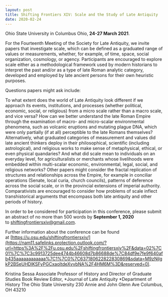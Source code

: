 ```yaml
---
layout: post
title: Shifting Frontiers XIV: Scale and the Study of Late Antiquity
date: 2020-02-24
---
```


Ohio State University in Columbus Ohio, **24-27 **March
2021****.

For the Fourteenth Meeting of the Society for Late
Antiquity, we invite papers that investigate scale, which can be defined
as a graduated range of values or measurements, whether, for example, of
time, space, social organization, cosmology, or agency. Participants are
encouraged to explore scale either as a methodological framework used by
modern historians to interpret the past and/or as a type of late Roman
analytic category, developed and employed by late ancient persons for
their own heuristic purposes.

Questions papers might ask
include:

To what extent does the world of Late Antiquity look
different if we approach its events, institutions, and processes
(whether political, economic, social, or religious) from a micro scale
rather than a macro scale, and vice versa? How can we better understand
the late Roman Empire through the examination of macro- and micro-scalar
environmental phenomena, such as volcanic eruptions and mutating plague
DNA, which were only partially (if at all) perceptible to the late
Romans themselves? Alternatively, what graduated categories of
measurement and values did late ancient thinkers deploy in their
philosophical, scientific (including astrological), and religious works
to make sense of metaphysical, ethical, or even physical quandaries? And
what did scale mean to individuals on an everyday level, for
agriculturalists or merchants whose livelihoods were embedded within
multi-scalar economic, environmental, legal, social, and religious
networks? Other papers might consider the fractal replication of
structures and relationships across the Empire, for example in conciliar
operations (Senate, local curia, church councils), patterns of deference
across the social scale, or in the provincial extensions of imperial
authority. Comparativists are encouraged to consider how problems of
scale inflect transhistorical arguments that encompass both late
antiquity and other periods of history.

In order to be
considered for participation in this conference, please submit an
abstract of no more than 500 words by **September 1, 2020**
to <shiftingfrontiersxiv@gmail.com>.

Further information
about the conference can be found
at [https://u.osu.edu/shiftingfrontiersxiv/](https://nam11.safelinks.protection.outlook.com/?url=https%3A%2F%2Fu.osu.edu%2Fshiftingfrontiersxiv%2F&data=02%7C01%7C%7C3c9913725dee4744b46608d7b86688de%7C84df9e7fe9f640afb435aaaaaaaaaaaa%7C1%7C0%7C637180622822830869&sdata=M9zNjlgkP2BSeUHDlKSFyPGCxaoItdeXvvbNA%2F4HM6M%3D&reserved=0).

Kristina
Sessa
Associate Professor of History and Director of Graduate
Studies
Book Review Editor, *Journal of Late
Antiquity
*Department of History
The Ohio State
University
230 Annie and John Glenn Ave
Columbus, OH 43210

